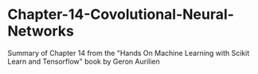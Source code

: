 # Chapter-14-Covolutional-Neural-Networks
Summary of Chapter 14 from the "Hands On Machine Learning with Scikit Learn and Tensorflow" book by Geron Aurilien
